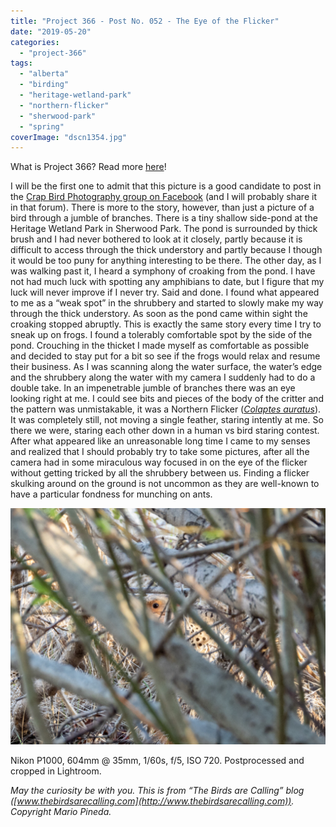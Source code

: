```yaml
---
title: "Project 366 - Post No. 052 - The Eye of the Flicker"
date: "2019-05-20"
categories: 
  - "project-366"
tags: 
  - "alberta"
  - "birding"
  - "heritage-wetland-park"
  - "northern-flicker"
  - "sherwood-park"
  - "spring"
coverImage: "dscn1354.jpg"
---
```


What is Project 366? Read more [here](https://thebirdsarecalling.com/2019/03/29/project-366/)!

I will be the first one to admit that this picture is a good candidate to post in the [Crap Bird Photography group on Facebook](https://m.facebook.com/groups/1516554791932973/) (and I will probably share it in that forum). There is more to the story, however, than just a picture of a bird through a jumble of branches. There is a tiny shallow side-pond at the Heritage Wetland Park in Sherwood Park. The pond is surrounded by thick brush and I had never bothered to look at it closely, partly because it is difficult to access through the thick understory and partly because I though it would be too puny for anything interesting to be there. The other day, as I was walking past it, I heard a symphony of croaking from the pond. I have not had much luck with spotting any amphibians to date, but I figure that my luck will never improve if I never try. Said and done. I found what appeared to me as a “weak spot” in the shrubbery and started to slowly make my way through the thick understory. As soon as the pond came within sight the croaking stopped abruptly. This is exactly the same story every time I try to sneak up on frogs. I found a tolerably comfortable spot by the side of the pond. Crouching in the thicket I made myself as comfortable as possible and decided to stay put for a bit so see if the frogs would relax and resume their business. As I was scanning along the water surface, the water’s edge and the shrubbery along the water with my camera I suddenly had to do a double take. In an impenetrable jumble of branches there was an eye looking right at me. I could see bits and pieces of the body of the critter and the pattern was unmistakable, it was a Northern Flicker (_[Colaptes auratus](https://ebird.org/species/norfli)_). It was completely still, not moving a single feather, staring intently at me. So there we were, staring each other down in a human vs bird staring contest. After what appeared like an unreasonable long time I came to my senses and realized that I should probably try to take some pictures, after all the camera had in some miraculous way focused in on the eye of the flicker without getting tricked by all the shrubbery between us. Finding a flicker skulking around on the ground is not uncommon as they are well-known to have a particular fondness for munching on ants.

![](images/dscn1354.jpg)

Nikon P1000, 604mm @ 35mm, 1/60s, f/5, ISO 720. Postprocessed and cropped in Lightroom.

_May the curiosity be with you. This is from “The Birds are Calling” blog ([www.thebirdsarecalling.com](http://www.thebirdsarecalling.com)). Copyright Mario Pineda._
